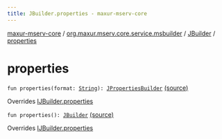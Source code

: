 ```yaml
---
title: JBuilder.properties - maxur-mserv-core
---
```


[maxur-mserv-core](../../index.html) / [org.maxur.mserv.core.service.msbuilder](../index.html) / [JBuilder](index.html) / [properties](.)

# properties

`fun properties(format: `[`String`](https://kotlinlang.org/api/latest/jvm/stdlib/kotlin/-string/index.html)`): `[`JPropertiesBuilder`](../-j-properties-builder/index.html) [(source)](https://github.com/myunusov/maxur-mserv/tree/master/maxur-mserv-core/src/main/kotlin/org/maxur/mserv/core/service/msbuilder/Java.kt#L45)

Overrides [IJBuilder.properties](../-i-j-builder/properties.html)


`fun properties(): `[`JBuilder`](index.html) [(source)](https://github.com/myunusov/maxur-mserv/tree/master/maxur-mserv-core/src/main/kotlin/org/maxur/mserv/core/service/msbuilder/Java.kt#L52)

Overrides [IJBuilder.properties](../-i-j-builder/properties.html)

